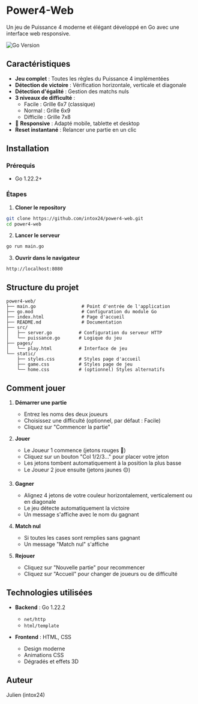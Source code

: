 # Power4-Web

Un jeu de Puissance 4 moderne et élégant développé en Go avec une interface web responsive.

![Go Version](https://img.shields.io/badge/Go-1.22.2-00ADD8?style=flat&logo=go)
## Caractéristiques

- **Jeu complet** : Toutes les règles du Puissance 4 implémentées
- **Détection de victoire** : Vérification horizontale, verticale et diagonale
- **Détection d'égalité** : Gestion des matchs nuls
- **3 niveaux de difficulté** :
  - Facile : Grille 6x7 (classique)
  - Normal : Grille 6x9
  - Difficile : Grille 7x8
- 📱 **Responsive** : Adapté mobile, tablette et desktop
-  **Reset instantané** : Relancer une partie en un clic

##  Installation

### Prérequis

- Go 1.22.2+

### Étapes

1. **Cloner le repository**
```bash
git clone https://github.com/intox24/power4-web.git
cd power4-web
```

2. **Lancer le serveur**
```bash
go run main.go
```

3. **Ouvrir dans le navigateur**
```
http://localhost:8080
```

## Structure du projet

```
power4-web/
├── main.go                 # Point d'entrée de l'application
├── go.mod                  # Configuration du module Go
├── index.html              # Page d'accueil
├── README.md               # Documentation
├── src/
│   ├── server.go          # Configuration du serveur HTTP
│   └── puissance.go       # Logique du jeu
├── pages/
│   └── play.html          # Interface de jeu
└── static/
    ├── styles.css         # Styles page d'accueil
    ├── game.css           # Styles page de jeu
    └── home.css           # (optionnel) Styles alternatifs
```

## Comment jouer

1. **Démarrer une partie**
   - Entrez les noms des deux joueurs
   - Choisissez une difficulté (optionnel, par défaut : Facile)
   - Cliquez sur "Commencer la partie"

2. **Jouer**
   - Le Joueur 1 commence (jetons rouges 🔴)
   - Cliquez sur un bouton "Col 1/2/3..." pour placer votre jeton
   - Les jetons tombent automatiquement à la position la plus basse
   - Le Joueur 2 joue ensuite (jetons jaunes 🟡)

3. **Gagner**
   - Alignez 4 jetons de votre couleur horizontalement, verticalement ou en diagonale
   - Le jeu détecte automatiquement la victoire
   - Un message s'affiche avec le nom du gagnant 

4. **Match nul**
   - Si toutes les cases sont remplies sans gagnant
   - Un message "Match nul" s'affiche 

5. **Rejouer**
   - Cliquez sur "Nouvelle partie" pour recommencer
   - Cliquez sur "Accueil" pour changer de joueurs ou de difficulté

## Technologies utilisées

- **Backend** : Go 1.22.2
  - `net/http`
  - `html/template`
  
- **Frontend** : HTML, CSS
  - Design moderne
  - Animations CSS
  - Dégradés et effets 3D

## Auteur

Julien (intox24)
